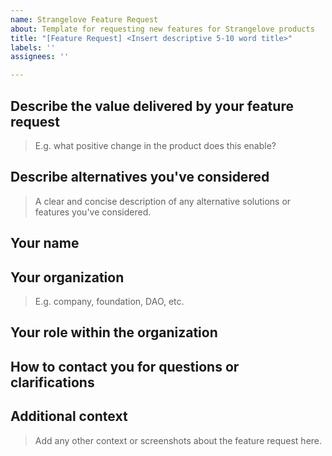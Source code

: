 ```yaml
---
name: Strangelove Feature Request
about: Template for requesting new features for Strangelove products
title: "[Feature Request] <Insert descriptive 5-10 word title>"
labels: ''
assignees: ''

---
```


## Describe the value delivered by your feature request

> E.g. what positive change in the product does this enable?

## Describe alternatives you've considered

> A clear and concise description of any alternative solutions or features you've considered.

## Your name 

## Your organization

> E.g. company, foundation, DAO, etc.

## Your role within the organization

## How to contact you for questions or clarifications

## Additional context

> Add any other context or screenshots about the feature request here.
